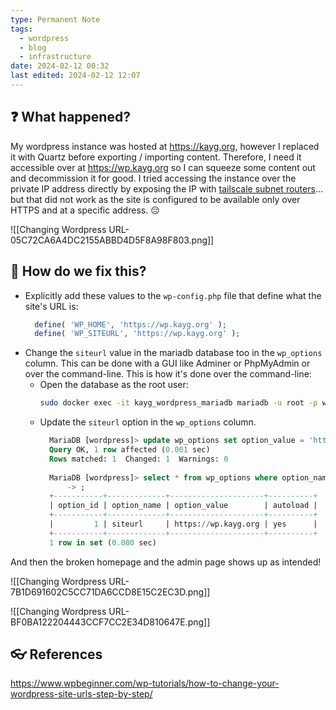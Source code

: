 ```yaml
---
type: Permanent Note
tags:
  - wordpress
  - blog
  - infrastructure
date: 2024-02-12 00:32
last edited: 2024-02-12 12:07
---
```

## ❓ What happened?

My wordpress instance was hosted at https://kayg.org, however I replaced it with Quartz before exporting / importing content. Therefore, I need it accessible over at https://wp.kayg.org so I can squeeze some content out and decommission it for good. I tried accessing the instance over the private IP address directly by exposing the IP with [tailscale subnet routers](https://tailscale.com/kb/1019/subnets)... but that did not work as the site is configured to be available only over HTTPS and at a specific address. 😔

![[Changing Wordpress URL-05C72CA6A4DC2155ABBD4D5F8A98F803.png]]

## 🎤 How do we fix this?

- Explicitly add these values to the `wp-config.php` file that define what the site's URL is:
  ```php
	define( 'WP_HOME', 'https://wp.kayg.org' );
	define( 'WP_SITEURL', 'https://wp.kayg.org' );
  ```
- Change the `siteurl` value in the mariadb database too in the `wp_options` column. This can be done with a GUI like Adminer or PhpMyAdmin or over the command-line. This is how it's done over the command-line:
	- Open the database as the root user:
	  ```bash
	  sudo docker exec -it kayg_wordpress_mariadb mariadb -u root -p wordpress
	  ```
	- Update the `siteurl` option in the `wp_options` column.
	  ```sql
		MariaDB [wordpress]> update wp_options set option_value = 'https://wp.kayg.org' where option_name = 'siteurl';
		Query OK, 1 row affected (0.001 sec)
		Rows matched: 1  Changed: 1  Warnings: 0
		
		MariaDB [wordpress]> select * from wp_options where option_name = 'siteurl'
		    -> ;
		+-----------+-------------+---------------------+----------+
		| option_id | option_name | option_value        | autoload |
		+-----------+-------------+---------------------+----------+
		|         1 | siteurl     | https://wp.kayg.org | yes      |
		+-----------+-------------+---------------------+----------+
		1 row in set (0.000 sec)
	  ```

And then the broken homepage and the admin page shows up as intended!

![[Changing Wordpress URL-7B1D691602C5CC71DA6CCD8E15C2EC3D.png]]

![[Changing Wordpress URL-BF0BA122204443CCF7CC2E34D810647E.png]]

## 👓 References

https://www.wpbeginner.com/wp-tutorials/how-to-change-your-wordpress-site-urls-step-by-step/